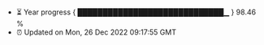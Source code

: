 - ⏳ Year progress { █████████████████████████████▁ } 98.46 %
- ⏰ Updated on Mon, 26 Dec 2022 09:17:55 GMT

